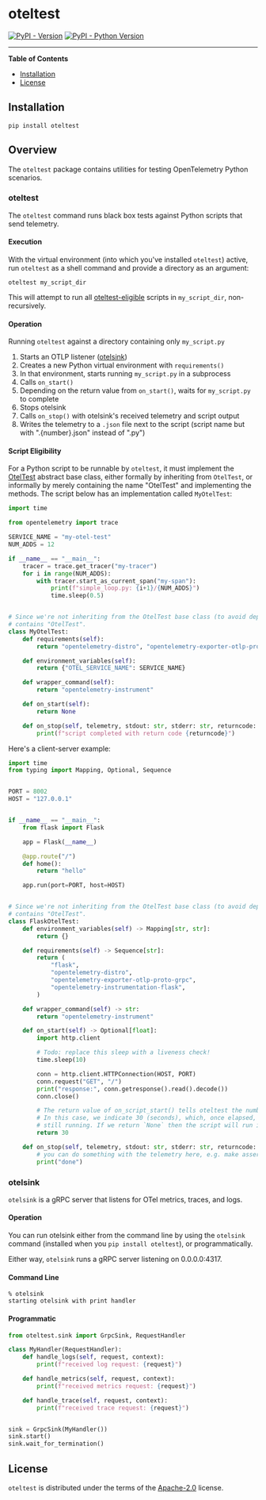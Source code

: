# oteltest

[![PyPI - Version](https://img.shields.io/pypi/v/oteltest.svg)](https://pypi.org/project/oteltest)
[![PyPI - Python Version](https://img.shields.io/pypi/pyversions/oteltest.svg)](https://pypi.org/project/oteltest)

-----

**Table of Contents**

- [Installation](#installation)
- [License](#license)

## Installation

```console
pip install oteltest
```

## Overview

The `oteltest` package contains utilities for testing OpenTelemetry Python scenarios.

### oteltest

The `oteltest` command runs black box tests against Python scripts that send telemetry.

#### Execution

With the virtual environment (into which you've installed `oteltest`) active, run `oteltest` as a shell command and
provide a directory as an argument:

```shell
oteltest my_script_dir
```

This will attempt to run all [oteltest-eligible](#script-eligibility) scripts in `my_script_dir`, non-recursively.

#### Operation

Running `oteltest` against a directory containing only `my_script.py`

1) Starts an OTLP listener ([otelsink](#otelsink))
2) Creates a new Python virtual environment with `requirements()`
3) In that environment, starts running `my_script.py` in a subprocess
4) Calls `on_start()`
5) Depending on the return value from `on_start()`, waits for `my_script.py` to complete
6) Stops otelsink
7) Calls `on_stop()` with otelsink's received telemetry and script output
8) Writes the telemetry to a `.json` file next to the script (script name but with ".{number}.json" instead of ".py")

#### Script Eligibility

For a Python script to be runnable by `oteltest`, it must implement the [OtelTest](src/oteltest/__init__.py)
abstract base class, either formally by inheriting from `OtelTest`, or informally by merely containing the name
"OtelTest" and implementing the methods. The script below has an implementation called `MyOtelTest`:

```python
import time

from opentelemetry import trace

SERVICE_NAME = "my-otel-test"
NUM_ADDS = 12

if __name__ == "__main__":
    tracer = trace.get_tracer("my-tracer")
    for i in range(NUM_ADDS):
        with tracer.start_as_current_span("my-span"):
            print(f"simple_loop.py: {i+1}/{NUM_ADDS}")
            time.sleep(0.5)


# Since we're not inheriting from the OtelTest base class (to avoid depending on it) we make sure our class name
# contains "OtelTest".
class MyOtelTest:
    def requirements(self):
        return "opentelemetry-distro", "opentelemetry-exporter-otlp-proto-grpc"

    def environment_variables(self):
        return {"OTEL_SERVICE_NAME": SERVICE_NAME}

    def wrapper_command(self):
        return "opentelemetry-instrument"

    def on_start(self):
        return None

    def on_stop(self, telemetry, stdout: str, stderr: str, returncode: int) -> None:
        print(f"script completed with return code {returncode}")
```

Here's a client-server example:

```python
import time
from typing import Mapping, Optional, Sequence


PORT = 8002
HOST = "127.0.0.1"


if __name__ == "__main__":
    from flask import Flask

    app = Flask(__name__)

    @app.route("/")
    def home():
        return "hello"

    app.run(port=PORT, host=HOST)


# Since we're not inheriting from the OtelTest base class (to avoid depending on it) we make sure our class name
# contains "OtelTest".
class FlaskOtelTest:
    def environment_variables(self) -> Mapping[str, str]:
        return {}

    def requirements(self) -> Sequence[str]:
        return (
            "flask",
            "opentelemetry-distro",
            "opentelemetry-exporter-otlp-proto-grpc",
            "opentelemetry-instrumentation-flask",
        )

    def wrapper_command(self) -> str:
        return "opentelemetry-instrument"

    def on_start(self) -> Optional[float]:
        import http.client

        # Todo: replace this sleep with a liveness check!
        time.sleep(10)

        conn = http.client.HTTPConnection(HOST, PORT)
        conn.request("GET", "/")
        print("response:", conn.getresponse().read().decode())
        conn.close()

        # The return value of on_script_start() tells oteltest the number of seconds to wait for the script to complete.
        # In this case, we indicate 30 (seconds), which, once elapsed, will cause the script to be terminated, if it's
        # still running. If we return `None` then the script will run indefinitely.
        return 30

    def on_stop(self, telemetry, stdout: str, stderr: str, returncode: int) -> None:
        # you can do something with the telemetry here, e.g. make assertions etc.
        print("done")
```

### otelsink

`otelsink` is a gRPC server that listens for OTel metrics, traces, and logs.

#### Operation

You can run otelsink either from the command line by using the `otelsink` command (installed when you
`pip install oteltest`), or programmatically.

Either way, `otelsink` runs a gRPC server listening on 0.0.0.0:4317.

#### Command Line

```
% otelsink
starting otelsink with print handler
```

#### Programmatic

```python
from oteltest.sink import GrpcSink, RequestHandler

class MyHandler(RequestHandler):
    def handle_logs(self, request, context):
        print(f"received log request: {request}")

    def handle_metrics(self, request, context):
        print(f"received metrics request: {request}")

    def handle_trace(self, request, context):
        print(f"received trace request: {request}")


sink = GrpcSink(MyHandler())
sink.start()
sink.wait_for_termination()
```

## License

`oteltest` is distributed under the terms of the [Apache-2.0](https://spdx.org/licenses/Apache-2.0.html) license.
